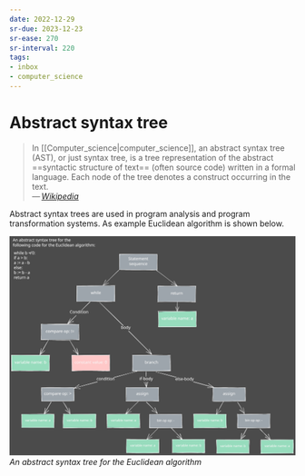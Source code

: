 ```yaml
---
date: 2022-12-29
sr-due: 2023-12-23
sr-ease: 270
sr-interval: 220
tags:
- inbox
- computer_science
---
```


# Abstract syntax tree

> In [[Computer_science|computer_science]], an abstract syntax tree (AST), or
> just syntax tree, is a tree representation of the abstract
> ==syntactic structure of text== (often source code) written in a formal
> language. Each node of the tree denotes a construct occurring in the text.\
> — <cite>[Wikipedia](https://en.wikipedia.org/wiki/Abstract_syntax_tree)</cite>
<!--SR:!2023-07-20,1,250-->

Abstract syntax trees are used in program analysis and program
transformation systems. As example Euclidean algorithm is shown below.

![AST](./img/AST.excalidraw.svg)
_An abstract syntax tree for the Euclidean algorithm_

